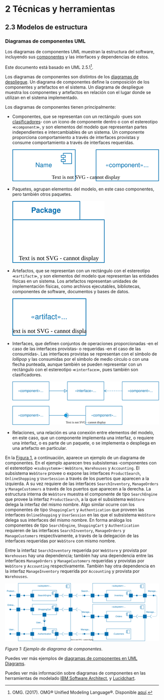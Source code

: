 # 2 Técnicas y herramientas

## 2.3 Modelos de estructura

### Diagramas de componentes UML

Los diagramas de componentes UML muestran la estructura del software, incluyendo
sus [componentes](/4_Conceptos/4_Componente.md) y las interfaces y dependencias
de éstos.

Este documento está basado en UML 2.5.1[^1].

[^1]: OMG. (2017). OMG® Unified Modeling Language®. Disponible
    [aquí](https://www.omg.org/spec/UML/2.5.1/PDF).

Los diagramas de componentes son distintos de los [diagramas de
despliegue](./2_03_04_Diagramas_de_despliegue_UML.md). Un diagrama de componentes
define la composición de los componentes y artefactos en el sistema. Un diagrama
de despliegue muestra los componentes y artefactos en relación con el lugar
donde se utilizan en el sistema implementado.

Los diagramas de componentes tienen principalmente:

* Componentes, que se representan con un rectángulo ‑pues son
  [clasificadores](/4_Conceptos/4_Clasificador.md)‑ con un ícono de componente
  dentro o con el estereotipo `≪component≫`, y son elementos del modelo que
  representan partes independientes e intercambiables de un sistema. Un
  componente proporciona comportamiento a través de interfaces provistas y
  consume comportamiento a través de interfaces requeridas.

  ![Componente](/diagrams/Component_Diagram_Component.svg)

* Paquetes, agrupan elementos del modelo, en este caso componentes, pero también
  otros paquetes.

  ![Paquete](/diagrams/Component_Diagram_Package.svg)

* Artefactos, que se representan con un rectángulo con el estereotipo
  `≪artifact≫`, y son elementos del modelo que representan las entidades físicas
  en un sistema. Los artefactos representan unidades de implementación físicas,
  como archivos ejecutables, bibliotecas, componentes de software, documentos y
  bases de datos.

  ![Artefacto](/diagrams/Component_Diagram_Artifact.svg)

* Interfaces, que definen conjuntos de operaciones proporcionadas ‑en el caso de
  las interfaces provistas‑ o requeridas ‑en el caso de las consumidas‑. Las
  interfaces provistas se representan con el símbolo de *lollipop* y las
  consumidas por el símbolo de medio círculo o con una flecha punteada, aunque
  también se pueden representar con un rectángulo con el estereotipo
  `≪interface≫`, pues también son clasificadores.

  ![Interfaz](/diagrams/Component_Diagram_Interfaces.svg)

* Relaciones, una relación es una conexión entre elementos del modelo, en este
  caso, que un componente implementa una interfaz, o requiere una interfaz, o es
  parte de un paquete, o se implementa o despliega en una artefacto en
  particular.

<!-- TODO: Agregar diagrama de ejemplo -->

En la [Figura 1](#figura-1), a continuación, aparece un ejemplo de un diagrama
de componentes. En el ejemplo aparecen tres subsistemas ‑componentes con el
estereotipo `≪subsystem≫`‑: `WebStore`, `Warehouses` y `Accounting`. El
subsistema `WebStore` provee o expone las interfaces `ProductSearch`,
`OnlineShopping` y `UserSession` a través de los puertos que aparecen a la
izquierda. A su vez requiere de las interfaces `SearchInventory`, `ManageOrders`
y `ManageCustomers` a través de los puertos que aparecen a la derecha. La
estructura interna de `WebStore` muestra el componente de tipo `SearchEngine`
que provee la interfaz `ProductSearch`, a la que el subsistema `WebStore` delega
la interfaz del mismo nombre. Algo similar ocurre con los componentes de tipo
`ShoppingCart` y `Authentication` que proveen las interfaces `OnlineShopping` y
`UserSession` en las que el subsistema `WebStore` delega sus interfaces del
mismo nombre. En forma análoga los componentes de tipo `SearchEngine`,
`ShoppingCart` y `Authentication` requieren de las interfaces `SearchInventory`,
`ManageOrders` y `ManageCustomers` respectivamente, a través de la delegación de
las interfaces requeridas por `WebStore` con mismo nombre.

Entre la interfaz `SearchInventory` requerida por `WebStore` y provista por
`Warehouses` hay una dependencia; también hay una dependencia entre las
interfaces `ManageOrders` y `ManageCustomers` requeridas y provistas por
`WebStore` y `Accounting` respectivamente. También hay otra dependencia en la
interfaz `ManageInventory` requerida por `Accounting` y provista por
`Warehouses`.

<span id="figura-1"/>

![Ejemplo de diagrama de componentes](/diagrams/Component_Diagram_Example.svg)

*Figura 1: Ejemplo de diagrama de componentes*.

Puedes ver más ejemplos de [diagramas de componentes en UML
Diagrams](https://www.uml-diagrams.org/component-diagrams.html).

Puedes ver más información sobre diagramas de componentes en las herramientas de
modelado [IBM Software
Architect](https://www.ibm.com/docs/en/rational-soft-arch/9.7.0?topic=diagrams-creating-component),
y [Lucidchart](https://www.lucidchart.com/pages/uml-component-diagram).
